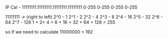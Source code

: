 IP Cal -
11111111.11111111.11111111.11111111
0-255     0-255      0-255   0-255

11111111 -> (right to left)
2^0 - 1
2^1 - 2
2^2 - 4
2^3 - 8
2^4 - 16
2^5 - 32
2^6 - 64
2^7 - 128
1 + 2+ 4 + 8 + 16 + 32 + 64 + 128 = 255

so if we need to calculate 
11000000
= 192